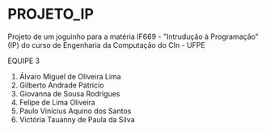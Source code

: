 # PROJETO_IP

Projeto de um joguinho para a matéria IF669 - "Intrudução à Programação" (IP) do curso de Engenharia da Computação do CIn - UFPE

EQUIPE 3
1. Álvaro Miguel de Oliveira Lima
2. Gilberto Andrade Patricio
3. Giovanna de Sousa Rodrigues
4. Felipe de Lima Oliveira
5. Paulo Vinícius Aquino dos Santos
6. Victória Tauanny de Paula da Silva 
